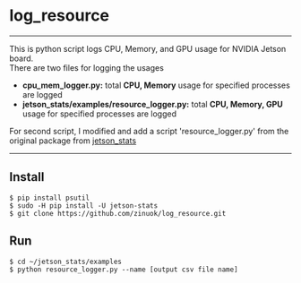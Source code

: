 # log_resource

***
This is python script logs CPU, Memory, and GPU usage for NVIDIA Jetson board. <br>
There are two files for logging the usages
+ **cpu_mem_logger.py:** total **CPU, Memory** usage for specified processes are logged
+ **jetson_stats/examples/resource_logger.py:** total **CPU, Memory, GPU** usage for specified processes are logged 

For second script, I modified and add a script 'resource_logger.py' from the original package from [jetson_stats]("https://github.com/rbonghi/jetson_stats")
***

## Install
```
$ pip install psutil
$ sudo -H pip install -U jetson-stats
$ git clone https://github.com/zinuok/log_resource.git
```

## Run
```
$ cd ~/jetson_stats/examples
$ python resource_logger.py --name [output csv file name]
```

